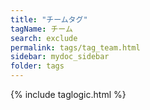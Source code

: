 ```yaml
---
title: "チームタグ"
tagName: チーム
search: exclude
permalink: tags/tag_team.html
sidebar: mydoc_sidebar
folder: tags
---
```

{% include taglogic.html %}
